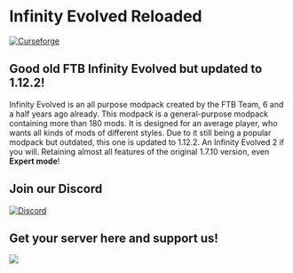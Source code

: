 # Infinity Evolved Reloaded

[![Curseforge](http://cf.way2muchnoise.eu/339496.svg)](https://www.curseforge.com/minecraft/modpacks/infinityevolved-reloaded)

## Good old FTB Infinity Evolved but updated to 1.12.2!

Infinity Evolved is an all purpose modpack created by the FTB Team, 6 and a half years ago already. This modpack is a general-purpose modpack containing more than 180 mods. It is designed for an average player, who wants all kinds of mods of different styles. Due to it still being a popular modpack but outdated, this one is updated to 1.12.2. An Infinity Evolved 2 if you will. Retaining almost all features of the original 1.7.10 version, even __Expert mode__!

## Join our Discord

[![Discord](https://discord.com/assets/e4923594e694a21542a489471ecffa50.svg)](https://discord.gg/397uwyT)

## Get your server here and support us!

<a href="https://www.bisecthosting.com/sander"><img src="https://www.bisecthosting.com/images/CF/Infinity_Evolved_Reloaded/BH_IR_PromoCard.png" border="0"></a>
